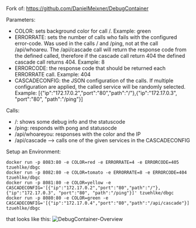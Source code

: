Fork of: https://github.com/DanielMeixner/DebugContainer

Parameters:
* COLOR: sets background color for call /. Example: green
* ERRORRATE: sets the number of calls who fails with the configured error-code. Was used in the calls / and /ping, not at the call /api/whoareu. The /api/cascade call will return the response code from the defined called, therefore if the cascade call return 404 the defined cascade call returns 404. Example: 8
* ERRORCODE: the response code that should be returned each ERRORRATE call. Example: 404
* CASCADECONFIG: the JSON configuration of the calls. If multiple configuration are applied, the called service will be randomly selected. Example: [{"ip":"172.17.0.2","port":"80","path":"/"},{"ip":"172.17.0.3", "port":"80", "path":"/ping"}]

Calls:
* /: shows some debug info and the statuscode
* /ping: responds with pong and statusocde
* /api/whoareyou: responses with the color and the IP
* /api/cascade --> calls one of the given services in the CASCADECONFIG

Setup an Environment:
```
docker run -p 8083:80 -e COLOR=red -e ERRORRATE=4 -e ERRORCODE=405 tzuehlke/dbgc
docker run -p 8082:80 -e COLOR=tomato -e ERRORRATE=8 -e ERRORCODE=404 tzuehlke/dbgc
docker run -p 8081:80 -e COLOR=yellow -e CASCADECONFIG='[{"ip":"172.17.0.2","port":"80","path":"/"},{"ip":"172.17.0.3", "port":"80", "path":"/ping"}]' tzuehlke/dbgc
docker run -p 8080:80 -e COLOR=green -e CASCADECONFIG='[{"ip":"172.17.0.4","port":"80","path":"/api/cascade"}]' tzuehlke/dbgc
```
that looks like this:
![DebugContainer-Overview](https://user-images.githubusercontent.com/32843441/62822286-71724400-bb81-11e9-9c0b-59fe58dd39a8.png)
